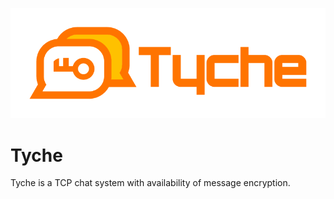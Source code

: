 <p align="center"><img src="https://github.com/Tobaloidee/tyche/blob/master/logo/horizontal.png"></p>


# Tyche
Tyche is a TCP chat system with availability of message encryption.
